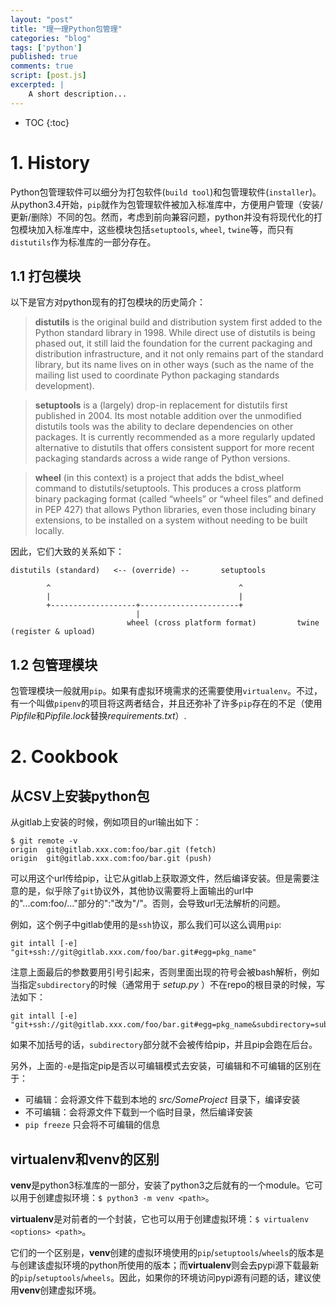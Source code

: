 ```yaml
---
layout: "post"
title: "理一理Python包管理"
categories: "blog"
tags: ['python']
published: true
comments: true
script: [post.js]
excerpted: |
    A short description...
---
```


* TOC
{:toc}

# 1. History

Python包管理软件可以细分为打包软件(`build tool`)和包管理软件(`installer`)。从python3.4开始，`pip`就作为包管理软件被加入标准库中，方便用户管理（安装/更新/删除）不同的包。然而，考虑到前向兼容问题，python并没有将现代化的打包模块加入标准库中，这些模块包括`setuptools`, `wheel`, `twine`等，而只有`distutils`作为标准库的一部分存在。

## 1.1 打包模块

以下是官方对python现有的打包模块的历史简介：

> **distutils** is the original build and distribution system first added to the Python standard library in 1998. While direct use of distutils is being phased out, it still laid the foundation for the current packaging and distribution infrastructure, and it not only remains part of the standard library, but its name lives on in other ways (such as the name of the mailing list used to coordinate Python packaging standards development).

> **setuptools** is a (largely) drop-in replacement for distutils first published in 2004. Its most notable addition over the unmodified distutils tools was the ability to declare dependencies on other packages. It is currently recommended as a more regularly updated alternative to distutils that offers consistent support for more recent packaging standards across a wide range of Python versions.

> **wheel** (in this context) is a project that adds the bdist_wheel command to distutils/setuptools. This produces a cross platform binary packaging format (called “wheels” or “wheel files” and defined in PEP 427) that allows Python libraries, even those including binary extensions, to be installed on a system without needing to be built locally.

因此，它们大致的关系如下：

    distutils (standard)   <-- (override) --       setuptools

            ^                                          ^
            |                                          |
            +-------------------+----------------------+
                                |
                              wheel (cross platform format)         twine (register & upload)

## 1.2 包管理模块

包管理模块一般就用`pip`。如果有虚拟环境需求的还需要使用`virtualenv`。不过，有一个叫做`pipenv`的项目将这两者结合，并且还弥补了许多`pip`存在的不足（使用*Pipfile*和*Pipfile.lock*替换*requirements.txt*）.

# 2. Cookbook

## 从CSV上安装python包

从gitlab上安装的时候，例如项目的url输出如下：

    $ git remote -v
    origin  git@gitlab.xxx.com:foo/bar.git (fetch) 
    origin  git@gitlab.xxx.com:foo/bar.git (push) 

可以用这个url传给pip，让它从gitlab上获取源文件，然后编译安装。但是需要注意的是，似乎除了`git`协议外，其他协议需要将上面输出的url中的"...com:foo/..."部分的":"改为"/"。否则，会导致url无法解析的问题。

例如，这个例子中gitlab使用的是`ssh`协议，那么我们可以这么调用`pip`:

    git intall [-e] "git+ssh://git@gitlab.xxx.com/foo/bar.git#egg=pkg_name"

注意上面最后的参数要用引号引起来，否则里面出现的符号会被bash解析，例如当指定`subdirectory`的时候（通常用于 *setup.py* ）不在repo的根目录的时候，写法如下：

    git intall [-e] "git+ssh://git@gitlab.xxx.com/foo/bar.git#egg=pkg_name&subdirectory=sub_dir"

如果不加括号的话，`subdirectory`部分就不会被传给pip，并且pip会跑在后台。

另外，上面的`-e`是指定pip是否以可编辑模式去安装，可编辑和不可编辑的区别在于：

* 可编辑：会将源文件下载到本地的 *src/SomeProject* 目录下，编译安装
* 不可编辑：会将源文件下载到一个临时目录，然后编译安装
* `pip freeze` 只会将不可编辑的信息

## virtualenv和venv的区别

**venv**是python3标准库的一部分，安装了python3之后就有的一个module。它可以用于创建虚拟环境：`$ python3 -m venv <path>`。

**virtualenv**是对前者的一个封装，它也可以用于创建虚拟环境：`$ virtualenv <options> <path>`。

它们的一个区别是，**venv**创建的虚拟环境使用的`pip`/`setuptools`/`wheels`的版本是与创建该虚拟环境的python所使用的版本；而**virtualenv**则会去pypi源下载最新的`pip`/`setuptools`/`wheels`。因此，如果你的环境访问pypi源有问题的话，建议使用**venv**创建虚拟环境。
